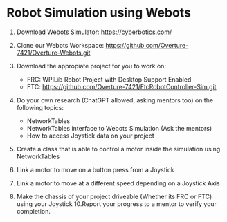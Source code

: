 # Robot Simulation using Webots
1. Download Webots Simulator: https://cyberbotics.com/
2. Clone our Webots Workspace: https://github.com/Overture-7421/Overture-Webots.git
3. Download the appropiate project for you to work on:
    - FRC: WPILib Robot Project with Desktop Support Enabled
    - FTC: https://github.com/Overture-7421/FtcRobotController-Sim.git

5. Do your own research (ChatGPT allowed, asking mentors too) on the following topics:
    - NetworkTables
    - NetworkTables interface to Webots Simulation (Ask the mentors)
    - How to access Joystick data on your project

6. Create a class that is able to control a motor inside the simulation using NetworkTables
7. Link a motor to move on a button press from a Joystick
8. Link a motor to move at a different speed depending on a Joystick Axis
9. Make the chassis of your project driveable (Whether its FRC or FTC) using your Joystick
10.Report your progress to a mentor to verify your completion.
